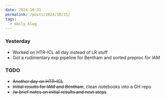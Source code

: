 ```yaml
---
date: 2024-10-31
permalink: /posts/2024/10/31/
tags:
  - daily blog
---
```


### Yesterday
- Worked on HTR-ICL all day instead of LR stuff
- Got a rudimentary exp pipeline for Bentham and sorted preproc for IAM

### TODO
- ~~Another day on HTR-ICL~~
- ~~Initial results for IAM and Bentham~~, clean notebooks into a GH repo
- ~~/w brief notes on initial results and next steps~~
